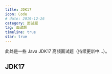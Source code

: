 ```yaml
---
title: JDK17
icon: Code
# date: 2019-12-26
category: 面试题
tag: 面试题
timeline: true
star: true
---
```


此处是一些 Java JDK17 高频面试题（持续更新中...）。

<!-- more -->

## JDK17
